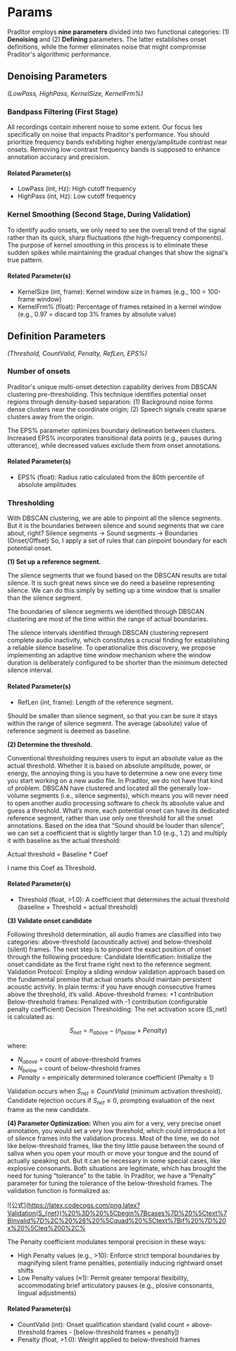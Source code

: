# Params
Praditor employs **nine parameters** divided into two functional categories: (1) **Denoising** and (2) **Defining** parameters. The latter establishes onset definitions, while the former eliminates noise that might compromise Praditor's algorithmic performance.

## Denoising Parameters
_(LowPass, HighPass, KernelSize, KernelFrm%)_

### Bandpass Filtering (First Stage)
All recordings contain inherent noise to some extent. Our focus lies specifically on noise that impacts Praditor's performance.
You should prioritize frequency bands exhibiting higher energy/amplitude contrast near onsets.
Removing low-contrast frequency bands is supposed to enhance annotation accuracy and precision.

#### Related Parameter(s)
* LowPass (int, Hz): High cutoff frequency
* HighPass (int, Hz): Low cutoff frequency

### Kernel Smoothing (Second Stage, During Validation)
To identify audio onsets, we only need to see the overall trend of the signal rather than its quick,
sharp fluctuations (the high-frequency components).
The purpose of kernel smoothing in this process is to eliminate these sudden spikes while maintaining the gradual changes that show the signal's true pattern.

#### Related Parameter(s)
* KernelSize (int, frame): Kernel window size in frames (e.g., 100 = 100-frame window)
* KernelFrm% (float): Percentage of frames retained in a kernel window (e.g., 0.97 = discard top 3% frames by absolute value)

## Definition Parameters
_(Threshold, CountValid, Penalty, RefLen, EPS%)_

### Number of onsets
Praditor's unique multi-onset detection capability derives from DBSCAN clustering pre-thresholding.
This technique identifies potential onset regions through density-based separation: 
(1) Background noise forms dense clusters near the coordinate origin;
(2) Speech signals create sparse clusters away from the origin.

The EPS% parameter optimizes boundary delineation between clusters.
Increased EPS% incorporates transitional data points (e.g., pauses during utterance), while decreased values exclude them from onset annotations.

#### Related Parameter(s)
* EPS% (float): Radius ratio calculated from the 80th percentile of absolute amplitudes


### Thresholding
With DBSCAN clustering, we are able to pinpoint all the silence segments.
But it is the boundaries between silence and sound segments that we care about, right? 
Silence segments → Sound segments → Boundaries (Onset/Offset)
So, I apply a set of rules that can pinpoint boundary for each potential onset. 

**(1) Set up a reference segment.** 

The silence segments that we found based on the DBSCAN results are total silence.
It is such great news since we do need a baseline representing silence.
We can do this simply by setting up a time window that is smaller than the silence segment.

The boundaries of silence segments we identified through DBSCAN clustering are most of the time within the range of actual boundaries.

The silence intervals identified through DBSCAN clustering represent complete audio inactivity,
which constitutes a crucial finding for establishing a reliable silence baseline.
To operationalize this discovery, we propose implementing an adaptive time window mechanism where the window duration is
deliberately configured to be shorter than the minimum detected silence interval.


#### Related Parameter(s)
* RefLen (int, frame): Length of the reference segment.

Should be smaller than silence segment, so that you can be sure it stays within the range of silence segment. The average (absolute) value of reference segment is deemed as baseline.

**(2) Determine the threshold.**

Conventional thresholding requires users to input an absolute value as the actual threshold. Whether it is based on absolute amplitude, power, or energy, the annoying thing is you have to determine a new one every time you start working on a new audio file.
In Praditor, we do not have that kind of problem. DBSCAN have clustered and located all the generally low-volume segments (i.e., silence segments), which means you will never need to open another audio processing software to check its absolute value and guess a threshold. What’s more, each potential onset can have its dedicated reference segment, rather than use only one threshold for all the onset annotations.
Based on the idea that “Sound should be louder than silence”, we can set a coefficient that is slightly larger than 1.0 (e.g., 1.2) and multiply it with baseline as the actual threshold:

Actual threshold = Baseline * Coef

I name this Coef as Threshold.

#### Related Parameter(s)
* Threshold (float, >1.0): A coefficient that determines the actual threshold (baseline × Threshold = actual threshold)

**(3) Validate onset candidate**

Following threshold determination, all audio frames are classified into two categories: above-threshold (acoustically active) and below-threshold (silent) frames. The next step is to pinpoint the exact position of onset through the following procedure:
	Candidate Identification:
Initialize the onset candidate as the first frame right next to the reference segment.
	Validation Protocol:
Employ a sliding window validation approach based on the fundamental premise that actual onsets should maintain persistent acoustic activity. In plain terms: if you have enough consecutive frames above the threshold, it’s valid.
	Above-threshold frames: +1 contribution
	Below-threshold frames: Penalized with -1 contribution (configurable penalty coefficient)
	Decision Thresholding:
The net activation score (S_net) is calculated as:

$$
S_{net}= n_{above} - (n_{below} × Penalty)
$$

where:
* $N_{above}$ = count of above-threshold frames
* $N_{below}$ = count of below-threshold frames
* $Penalty$ = empirically determined tolerance coefficient (Penalty ≥ 1)

Validation occurs when $S_{net} ≥ CountValid$ (minimum activation threshold). 
Candidate rejection occurs if $S_{net} ≤ 0$, prompting evaluation of the next frame as the new candidate.

**(4) Parameter Optimization:**
When you aim for a very, very precise onset annotation, you would set a very low threshold, which could introduce a lot of silence frames into the validation process. Most of the time, we do not like below-threshold frames, like the tiny little pause between the sound of saliva when you open your mouth or move your tongue and the sound of actually speaking out. But it can be necessary in some special cases, like explosive consonants. Both situations are legitimate, which has brought the need for tuning “tolerance” to the table. In Praditor, we have a “Penalty” parameter for tuning the tolerance of the below-threshold frames. 
The validation function is formalized as:

![公式](https://latex.codecogs.com/png.latex?Validation(S_{net})%20%3D%20%5Cbegin%7Bcases%7D%20%5Ctext%7BInvalid%7D%2C%20%26%20%5Cquad%20%5Ctext%7Bif%20%7D%20x%20%5Cleq%200%2C%

The Penalty coefficient modulates temporal precision in these ways:
* High Penalty values (e.g., >10): Enforce strict temporal boundaries by magnifying silent frame penalties, potentially inducing rightward onset shifts
* Low Penalty values (≈1): Permit greater temporal flexibility, accommodating brief articulatory pauses (e.g., plosive consonants, lingual adjustments)
#### Related Parameter(s)
* CountValid (int): Onset qualification standard (valid count = above-threshold frames - [below-threshold frames × penalty])
* Penalty (float, >1.0): Weight applied to below-threshold frames





